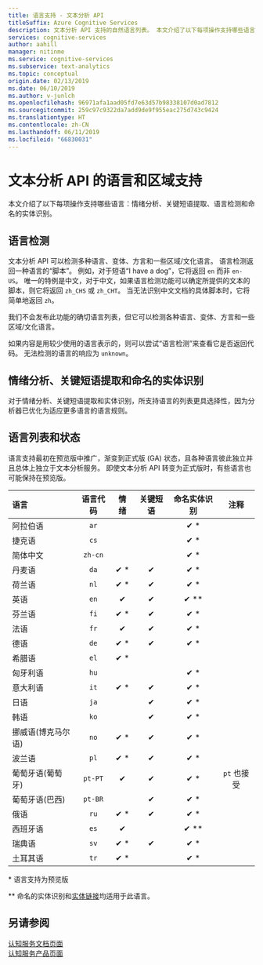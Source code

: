 ```yaml
---
title: 语言支持 - 文本分析 API
titleSuffix: Azure Cognitive Services
description: 文本分析 API 支持的自然语言列表。 本文介绍了以下每项操作支持哪些语言：情绪分析、关键短语提取、语言检测和实体识别。
services: cognitive-services
author: aahill
manager: nitinme
ms.service: cognitive-services
ms.subservice: text-analytics
ms.topic: conceptual
origin.date: 02/13/2019
ms.date: 06/10/2019
ms.author: v-junlch
ms.openlocfilehash: 96971afa1aad05fd7e63d57b98338107d0ad7812
ms.sourcegitcommit: 259c97c9322da7add9de9f955eac275d743c9424
ms.translationtype: HT
ms.contentlocale: zh-CN
ms.lasthandoff: 06/11/2019
ms.locfileid: "66830031"
---
```

# <a name="language-and-region-support-for-the-text-analytics-api"></a>文本分析 API 的语言和区域支持

本文介绍了以下每项操作支持哪些语言：情绪分析、关键短语提取、语言检测和命名的实体识别。

## <a name="language-detection"></a>语言检测

文本分析 API 可以检测多种语言、变体、方言和一些区域/文化语言。  语言检测返回一种语言的“脚本”。 例如，对于短语“I have a dog”，它将返回 `en` 而非 `en-US`。 唯一的特例是中文，对于中文，如果语言检测功能可以确定所提供的文本的脚本，则它将返回 `zh_CHS` 或 `zh_CHT`。 当无法识别中文文档的具体脚本时，它将简单地返回 `zh`。

我们不会发布此功能的确切语言列表，但它可以检测各种语言、变体、方言和一些区域/文化语言。 

如果内容是用较少使用的语言表示的，则可以尝试“语言检测”来查看它是否返回代码。 无法检测的语言的响应为 `unknown`。

## <a name="sentiment-analysis-key-phrase-extraction-and-named-entity-recognition"></a>情绪分析、关键短语提取和命名的实体识别

对于情绪分析、关键短语提取和实体识别，所支持语言的列表更具选择性，因为分析器已优化为适应更多语言的语言规则。

## <a name="language-list-and-status"></a>语言列表和状态

语言支持最初在预览版中推广，渐变到正式版 (GA) 状态，且各种语言彼此独立并且总体上独立于文本分析服务。 即使文本分析 API 转变为正式版时，有些语言也可能保持在预览版。

| 语言    | 语言代码 | 情绪 | 关键短语 | 命名实体识别 |   注释  |
|:----------- |:-------------:|:---------:|:-----------:|:-----------:|:-----------:
| 阿拉伯语      | `ar`          |           |             | ✔ \*                     | |
| 捷克语       | `cs`          |           |             | ✔ \*                     | |
| 简体中文 | `zh-cn`|           |             | ✔ \*        |    |
| 丹麦语      | `da`          | ✔ \*     | ✔           | ✔ \*            |     |
| 荷兰语       | `nl`          | ✔ \*     | ✔          |  ✔ \*           |     |
| 英语     | `en`          | ✔        | ✔           |  ✔ \*\*     |      |
| 芬兰语     | `fi`          | ✔ \*     | ✔           |  ✔ \*           |     |
| 法语      | `fr`          | ✔        | ✔           |  ✔ \*           |     |
| 德语      | `de`          | ✔ \*     | ✔           |  ✔ \*          |     |
| 希腊语       | `el`          | ✔ \*     |             |            |     |
| 匈牙利语   | `hu`          |           |             |  ✔ \*          |     | 
| 意大利语     | `it`          | ✔ \*     | ✔           |  ✔ \*           |     |
| 日语    | `ja`          |          | ✔           |  ✔ \*          |     |
| 韩语      | `ko`          |          | ✔           |  ✔ \*          |     |
| 挪威语(博克马尔语) | `no`  | ✔ \*     |  ✔          | ✔ \*            |     |
| 波兰语      | `pl`          | ✔ \*     |  ✔          |  ✔ \*           |     |
| 葡萄牙语(葡萄牙) | `pt-PT`| ✔        |  ✔          | ✔ \*      |`pt` 也接受|
| 葡萄牙语(巴西)   | `pt-BR`|          |  ✔   |  ✔ \*       |     |
| 俄语     | `ru`          | ✔ \*     | ✔           |  ✔ \*           |     |
| 西班牙语     | `es`          | ✔        |            |   ✔ \*\*      |     | 
| 瑞典语     | `sv`          | ✔ \*     | ✔           |   ✔ \*          |     |
| 土耳其语     | `tr`          | ✔ \*     |             |   ✔ \*          |  |

\* 语言支持为预览版

\*\* 命名的实体识别和[实体链接](how-tos/text-analytics-how-to-entity-linking.md)均适用于此语言。    

## <a name="see-also"></a>另请参阅

[认知服务文档页面](/cognitive-services/)   
[认知服务产品页面](https://www.azure.cn/home/features/cognitive-services/)

<!-- Update_Description: wording update -->